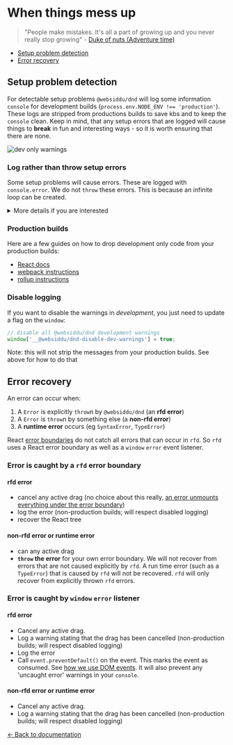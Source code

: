 # When things mess up

> "People make mistakes. It's all a part of growing up and you never really stop growing" - [Duke of nuts (Adventure time)](https://adventuretime.fandom.com/wiki/Duke_of_Nuts)

- [Setup problem detection](#setup-problem-detection)
- [Error recovery](#error-recovery)

## Setup problem detection

For detectable setup problems `@websiddu/dnd` will log some information `console` for development builds (`process.env.NODE_ENV !== 'production'`). These logs are stripped from productions builds to save kbs and to keep the `console` clean. Keep in mind, that any setup errors that are logged will cause things to **break** in fun and interesting ways - so it is worth ensuring that there are none.

![dev only warnings](https://user-images.githubusercontent.com/2182637/46385261-98a8eb00-c6fe-11e8-9b46-0699bf3e6043.png)

### Log rather than throw setup errors

Some setup problems will cause errors. These are logged with `console.error`. We do not `throw` these errors. This is because an infinite loop can be created.

<details>
  <summary>More details if you are interested</summary>

If we threw setup errors, here is the infinite loop:

1. Mount application
2. Error detected (we usually do it in a `useEffect`) and thrown
3. Error caught in `componentDidCatch`
4. React tree recovered (remounted). Goto step 2.

We could work around this loop condition, but it would lead to conditionally throwing, and otherwise logging. It is also tricky to avoid double logging of errors. Given that we are trying to recover the React tree, there is not a lot of value in throwing any setup problem in the first place. So we just log the problem in the `console`.

</details>

### Production builds

Here are a few guides on how to drop development only code from your production builds:

- [React docs](https://reactjs.org/docs/optimizing-performance.html#use-the-production-build)
- [webpack instructions](https://webpack.js.org/guides/production/#specify-the-mode)
- [rollup instructions](https://github.com/rollup/rollup-plugin-replace)

### Disable logging

If you want to disable the warnings in _development_, you just need to update a flag on the `window`:

```js
// disable all @websiddu/dnd development warnings
window['__@websiddu/dnd-disable-dev-warnings'] = true;
```

Note: this will not strip the messages from your production builds. See above for how to do that

## Error recovery

An error can occur when:

1. A `Error` is explicitly `throw`n by `@websiddu/dnd` (an **rfd error**)
2. A `Error` is `throw`n by something else (a **non-rfd error**)
3. A **runtime error** occurs (eg `SyntaxError`, `TypeError`)

React [error boundaries](https://reactjs.org/docs/error-boundaries.html) do not catch all errors that can occur in `rfd`. So `rfd` uses a React error boundary as well as a `window` `error` event listener.

### Error is caught by a `rfd` error boundary

#### rfd error

- cancel any active drag (no choice about this really, [an error unmounts everything under the error boundary](https://codesandbox.io/s/react-error-boundaries-rfyds))
- log the error (non-production builds; will respect disabled logging)
- recover the React tree

#### non-rfd error or runtime error

- can any active drag
- **`throw` the error** for your own error boundary. We will not recover from errors that are not caused explicitly by `rfd`. A run time error (such as a `TypeError`) that is caused by `rfd` will not be recovered. `rfd` will only recover from explicitly thrown `rfd` errors.

### Error is caught by `window` `error` listener

#### rfd error

- Cancel any active drag.
- Log a warning stating that the drag has been cancelled (non-production builds; will respect disabled logging)
- Log the error
- Call `event.preventDefault()` on the event. This marks the event as consumed. See [how we use DOM events](/docs/guides/how-we-use-dom-events.md). It will also prevent any 'uncaught error' warnings in your `console`.

#### non-rfd error or runtime error

- Cancel any active drag.
- Log a warning stating that the drag has been cancelled (non-production builds; will respect disabled logging)

[← Back to documentation](/README.md#documentation-)
